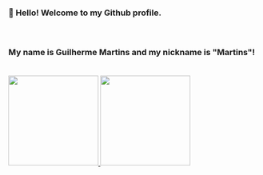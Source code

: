 <style>
 body{
   display: flex;
   flex-direction: column;
   align-itens:center;
   justify-content:center;
  gap:20px;
 }
 </style>
 <body>
 <h3>👋 Hello! Welcome to my Github profile.</h3>
<h3> My name is Guilherme Martins and my nickname is "Martins"!</h3>

<!--
**GuilhermeMLeal/GuilhermeMLeal** is a ✨ _special_ ✨ repository because its `README.md` (this file) appears on your GitHub profile.

Here are some ideas to get you started:

- 🔭 I’m currently working on ...
- 🌱 I’m currently learning ...
- 👯 I’m looking to collaborate on ...
- 🤔 I’m looking for help with ...
- 💬 Ask me about ...
- 📫 How to reach me: ...
- 😄 Pronouns: ...
- ⚡ Fun fact: ...
-->
<div>
<a href="https://github.com/GuilhermeMLeal">
<img height="180em" src="https://github-readme-stats.vercel.app/api/top-langs/?username=GuilhermeMLeal&layout=compact&langs_count=7&theme=dracula"/>
<img height="180em" src="https://github-readme-stats.vercel.app/api?username=GuilhermeMLeal&show_icons=true&theme=dracula&include_all_commits=true&count_private=true"/>
</div>

  </body>

